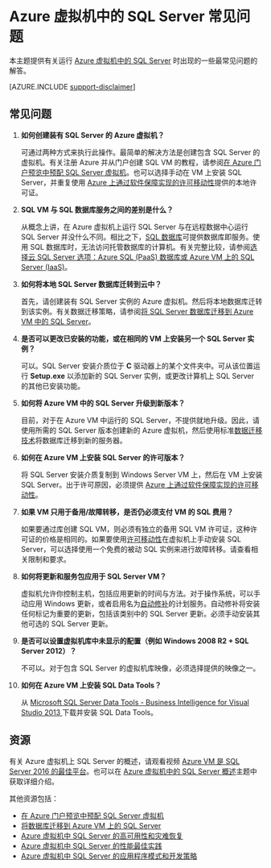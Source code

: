 <properties
	pageTitle="Azure 虚拟机中的 SQL Server 常见问题 | Azure"
	description="本文提供有关运行 Azure VM 中的 SQL Server 时遇到的常见问题的解答。"
	services="virtual-machines-windows"
	documentationCenter=""
	authors="v-shysun"
	manager="msmets"
	editor=""
	tags="azure-service-management"/>

<tags
	ms.service="virtual-machines-windows"
	ms.devlang="na"
	ms.topic="article"
	ms.tgt_pltfrm="vm-windows-sql-server"
	ms.workload="infrastructure-services"
	ms.date="09/13/2016"
	wacn.date="12/26/2016"
	ms.author="v-shysun"/>

# Azure 虚拟机中的 SQL Server 常见问题

本主题提供有关运行 [Azure 虚拟机中的 SQL Server](/home/features/virtual-machines/#virtual-machine-SQLserver) 时出现的一些最常见问题的解答。

[AZURE.INCLUDE [support-disclaimer](../../includes/support-disclaimer.md)]

## 常见问题

1. **如何创建装有 SQL Server 的 Azure 虚拟机？**

	可通过两种方式来执行此操作。最简单的解决方法是创建包含 SQL Server 的虚拟机。有关注册 Azure 并从门户创建 SQL VM 的教程，请参阅[在 Azure 门户预览中预配 SQL Server 虚拟机](/documentation/articles/virtual-machines-windows-portal-sql-server-provision/)。也可以选择手动在 VM 上安装 SQL Server，并重复使用 [Azure 上通过软件保障实现的许可移动性](/pricing/license-mobility/)提供的本地许可证。

1. **SQL VM 与 SQL 数据库服务之间的差别是什么？**

	从概念上讲，在 Azure 虚拟机上运行 SQL Server 与在远程数据中心运行 SQL Server 并没什么不同。相比之下，[SQL 数据库](/documentation/articles/sql-database-technical-overview/)可提供数据库即服务。使用 SQL 数据库时，无法访问托管数据库的计算机。有关完整比较，请参阅[选择云 SQL Server 选项：Azure SQL (PaaS) 数据库或 Azure VM 上的 SQL Server (IaaS)](/documentation/articles/sql-database-paas-vs-sql-server-iaas/)。

1. **如何将本地 SQL Server 数据库迁转到云中？**

	首先，请创建装有 SQL Server 实例的 Azure 虚拟机。然后将本地数据库迁转到该实例。有关数据迁移策略，请参阅[将 SQL Server 数据库迁移到 Azure VM 中的 SQL Server](/documentation/articles/virtual-machines-windows-migrate-sql/)。

2. **是否可以更改已安装的功能，或在相同的 VM 上安装另一个 SQL Server 实例？**

	可以。SQL Server 安装介质位于 **C** 驱动器上的某个文件夹中。可从该位置运行 **Setup.exe** 以添加新的 SQL Server 实例，或更改计算机上 SQL Server 的其他已安装功能。

3. **如何将 Azure VM 中的 SQL Server 升级到新版本？**

	目前，对于在 Azure VM 中运行的 SQL Server，不提供就地升级。因此，请使用所需的 SQL Server 版本创建新的 Azure 虚拟机，然后使用标准[数据迁移技术](/documentation/articles/virtual-machines-windows-migrate-sql/)将数据库迁移到新的服务器。

4. **如何在 Azure VM 上安装 SQL Server 的许可版本？**

	将 SQL Server 安装介质复制到 Windows Server VM 上，然后在 VM 上安装 SQL Server。出于许可原因，必须提供 [Azure 上通过软件保障实现的许可移动性](/pricing/license-mobility/)。

5. **如果 VM 只用于备用/故障转移，是否仍必须支付 VM 的 SQL 费用？**

	如果要通过库创建 SQL VM，则必须有独立的备用 SQL VM 许可证，这种许可证的价格是相同的。如果要使用[许可移动性](/pricing/license-mobility/)在虚拟机上手动安装 SQL Server，可以选择使用一个免费的被动 SQL 实例来进行故障转移。请查看相关限制和要求。

6. **如何将更新和服务包应用于 SQL Server VM？**

	虚拟机允许你控制主机，包括应用更新的时间与方法。对于操作系统，可以手动应用 Windows 更新，或者启用名为[自动修补](/documentation/articles/virtual-machines-windows-classic-sql-automated-patching/)的计划服务。自动修补将安装任何标记为重要的更新，包括该类别中的 SQL Server 更新。必须手动安装其他可选的 SQL Server 更新。

7. **是否可以设置虚拟机库中未显示的配置（例如 Windows 2008 R2 + SQL Server 2012）？**

	不可以。对于包含 SQL Server 的虚拟机库映像，必须选择提供的映像之一。

9. **如何在 Azure VM 上安装 SQL Data Tools？**

	从 [Microsoft SQL Server Data Tools - Business Intelligence for Visual Studio 2013 ](https://www.microsoft.com/zh-cn/download/details.aspx?id=42313) 下载并安装 SQL Data Tools。

## 资源

有关 Azure 虚拟机上 SQL Server 的概述，请观看视频 [Azure VM 是 SQL Server 2016 的最佳平台](https://channel9.msdn.com/Events/DataDriven/SQLServer2016/Azure-VM-is-the-best-platform-for-SQL-Server-2016)。也可以在 [Azure 虚拟机中的 SQL Server 概述](/documentation/articles/virtual-machines-windows-sql-server-iaas-overview/)主题中获取详细介绍。

其他资源包括：

- [在 Azure 门户预览中预配 SQL Server 虚拟机](/documentation/articles/virtual-machines-windows-portal-sql-server-provision/)
- [将数据库迁移到 Azure VM 上的 SQL Server](/documentation/articles/virtual-machines-windows-migrate-sql/)
- [Azure 虚拟机中 SQL Server 的高可用性和灾难恢复](/documentation/articles/virtual-machines-windows-sql-high-availability-dr/)
- [Azure 虚拟机中 SQL Server 的性能最佳实践](/documentation/articles/virtual-machines-windows-sql-performance/)
- [Azure 虚拟机中 SQL Server 的应用程序模式和开发策略](/documentation/articles/virtual-machines-windows-sql-server-app-patterns-dev-strategies/)

<!---HONumber=Mooncake_Quality_Review_1215_2016-->